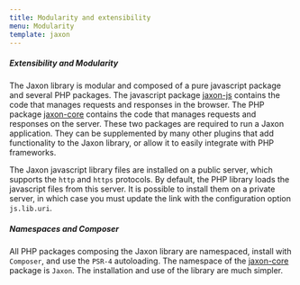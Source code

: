```yaml
---
title: Modularity and extensibility
menu: Modularity
template: jaxon
---
```


##### Extensibility and Modularity

The Jaxon library is modular and composed of a pure javascript package and several PHP packages.
The javascript package [jaxon-js](https://github.com/jaxon-php/jaxon-js) contains the code that manages requests and responses in the browser.
The PHP package [jaxon-core](https://github.com/jaxon-php/jaxon-core) contains the code that manages requests and responses on the server.
These two packages are required to run a Jaxon application. They can be supplemented by many other plugins that add functionality to the Jaxon library, or allow it to easily integrate with PHP frameworks.

The Jaxon javascript library files are installed on a public server, which supports the `http` and `https` protocols.
By default, the PHP library loads the javascript files from this server. It is possible to install them on a private server, in which case you must update the link with the configuration option `js.lib.uri`.

##### Namespaces and Composer

All PHP packages composing the Jaxon library are namespaced, install with `Composer`, and use the `PSR-4` autoloading. The namespace of the [jaxon-core](https://github.com/jaxon-php/jaxon-core) package is `Jaxon`.
The installation and use of the library are much simpler.

